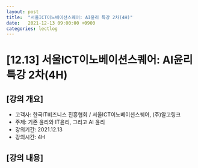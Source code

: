 ```yaml
---
layout: post
title:  "서울ICT이노베이션스퀘어: AI윤리 특강 2차(4H)"
date:   2021-12-13 09:00:00 +0900
categories: lectlog
---
```


# [12.13] 서울ICT이노베이션스퀘어: AI윤리 특강 2차(4H)

## [강의 개요]

* 고객사: 한국IT비즈니스 진흥협회 / 서울ICT이노베이션스퀘어, (주)알고링크
* 주제: 기존 윤리와 IT윤리, 그리고 AI 윤리
* 강의기간: 2021.12.13
* 강의시간: 4H

## [강의 내용]

